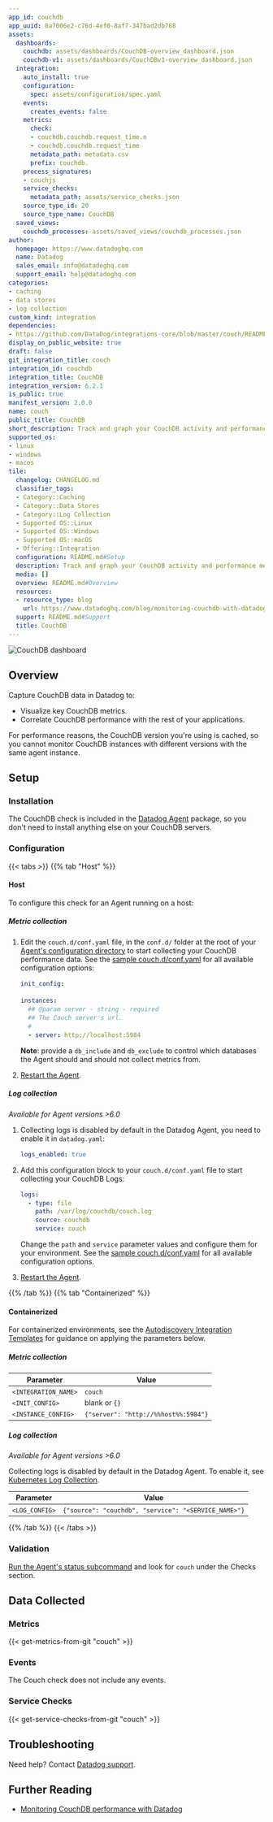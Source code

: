 ```yaml
---
app_id: couchdb
app_uuid: 0a7006e2-c76d-4ef0-8af7-347bad2db768
assets:
  dashboards:
    couchdb: assets/dashboards/CouchDB-overview_dashboard.json
    couchdb-v1: assets/dashboards/CouchDBv1-overview_dashboard.json
  integration:
    auto_install: true
    configuration:
      spec: assets/configuration/spec.yaml
    events:
      creates_events: false
    metrics:
      check:
      - couchdb.couchdb.request_time.n
      - couchdb.couchdb.request_time
      metadata_path: metadata.csv
      prefix: couchdb.
    process_signatures:
    - couchjs
    service_checks:
      metadata_path: assets/service_checks.json
    source_type_id: 20
    source_type_name: CouchDB
  saved_views:
    couchdb_processes: assets/saved_views/couchdb_processes.json
author:
  homepage: https://www.datadoghq.com
  name: Datadog
  sales_email: info@datadoghq.com
  support_email: help@datadoghq.com
categories:
- caching
- data stores
- log collection
custom_kind: integration
dependencies:
- https://github.com/DataDog/integrations-core/blob/master/couch/README.md
display_on_public_website: true
draft: false
git_integration_title: couch
integration_id: couchdb
integration_title: CouchDB
integration_version: 6.2.1
is_public: true
manifest_version: 2.0.0
name: couch
public_title: CouchDB
short_description: Track and graph your CouchDB activity and performance metrics.
supported_os:
- linux
- windows
- macos
tile:
  changelog: CHANGELOG.md
  classifier_tags:
  - Category::Caching
  - Category::Data Stores
  - Category::Log Collection
  - Supported OS::Linux
  - Supported OS::Windows
  - Supported OS::macOS
  - Offering::Integration
  configuration: README.md#Setup
  description: Track and graph your CouchDB activity and performance metrics.
  media: []
  overview: README.md#Overview
  resources:
  - resource_type: blog
    url: https://www.datadoghq.com/blog/monitoring-couchdb-with-datadog
  support: README.md#Support
  title: CouchDB
---
```


<!--  SOURCED FROM https://github.com/DataDog/integrations-core -->


![CouchDB dashboard][1]

## Overview

Capture CouchDB data in Datadog to:

- Visualize key CouchDB metrics.
- Correlate CouchDB performance with the rest of your applications.

For performance reasons, the CouchDB version you're using is cached, so you cannot monitor CouchDB instances with different versions with the same agent instance.

## Setup

### Installation

The CouchDB check is included in the [Datadog Agent][2] package, so you don't need to install anything else on your CouchDB servers.

### Configuration

{{< tabs >}}
{{% tab "Host" %}}

#### Host

To configure this check for an Agent running on a host:

##### Metric collection

1. Edit the `couch.d/conf.yaml` file, in the `conf.d/` folder at the root of your [Agent's configuration directory][1] to start collecting your CouchDB performance data. See the [sample couch.d/conf.yaml][2] for all available configuration options:

   ```yaml
   init_config:

   instances:
     ## @param server - string - required
     ## The Couch server's url.
     #
     - server: http://localhost:5984
   ```

    **Note**: provide a `db_include` and `db_exclude` to control which databases the Agent should and should not collect metrics from.

2. [Restart the Agent][3].

##### Log collection

_Available for Agent versions >6.0_

1. Collecting logs is disabled by default in the Datadog Agent, you need to enable it in `datadog.yaml`:

   ```yaml
   logs_enabled: true
   ```

2. Add this configuration block to your `couch.d/conf.yaml` file to start collecting your CouchDB Logs:

   ```yaml
   logs:
     - type: file
       path: /var/log/couchdb/couch.log
       source: couchdb
       service: couch
   ```

    Change the `path` and `service` parameter values and configure them for your environment. See the [sample couch.d/conf.yaml][2] for all available configuration options.

3. [Restart the Agent][3].

[1]: https://docs.datadoghq.com/ja/agent/guide/agent-configuration-files/#agent-configuration-directory
[2]: https://github.com/DataDog/integrations-core/blob/master/couch/datadog_checks/couch/data/conf.yaml.example
[3]: https://docs.datadoghq.com/ja/agent/guide/agent-commands/#start-stop-and-restart-the-agent
{{% /tab %}}
{{% tab "Containerized" %}}

#### Containerized

For containerized environments, see the [Autodiscovery Integration Templates][1] for guidance on applying the parameters below.

##### Metric collection

| Parameter            | Value                                |
| -------------------- | ------------------------------------ |
| `<INTEGRATION_NAME>` | `couch`                              |
| `<INIT_CONFIG>`      | blank or `{}`                        |
| `<INSTANCE_CONFIG>`  | `{"server": "http://%%host%%:5984"}` |

##### Log collection

_Available for Agent versions >6.0_

Collecting logs is disabled by default in the Datadog Agent. To enable it, see [Kubernetes Log Collection][2].

| Parameter      | Value                                                |
| -------------- | ---------------------------------------------------- |
| `<LOG_CONFIG>` | `{"source": "couchdb", "service": "<SERVICE_NAME>"}` |

[1]: https://docs.datadoghq.com/ja/agent/kubernetes/integrations/
[2]: https://docs.datadoghq.com/ja/agent/kubernetes/log/
{{% /tab %}}
{{< /tabs >}}

### Validation

[Run the Agent's status subcommand][3] and look for `couch` under the Checks section.

## Data Collected

### Metrics
{{< get-metrics-from-git "couch" >}}


### Events

The Couch check does not include any events.

### Service Checks
{{< get-service-checks-from-git "couch" >}}


## Troubleshooting

Need help? Contact [Datadog support][4].

## Further Reading

- [Monitoring CouchDB performance with Datadog][5]


[1]: https://raw.githubusercontent.com/DataDog/integrations-core/master/couch/images/couchdb_dashboard.png
[2]: https://app.datadoghq.com/account/settings/agent/latest
[3]: https://docs.datadoghq.com/ja/agent/guide/agent-commands/#agent-status-and-information
[4]: https://docs.datadoghq.com/ja/help/
[5]: https://www.datadoghq.com/blog/monitoring-couchdb-with-datadog